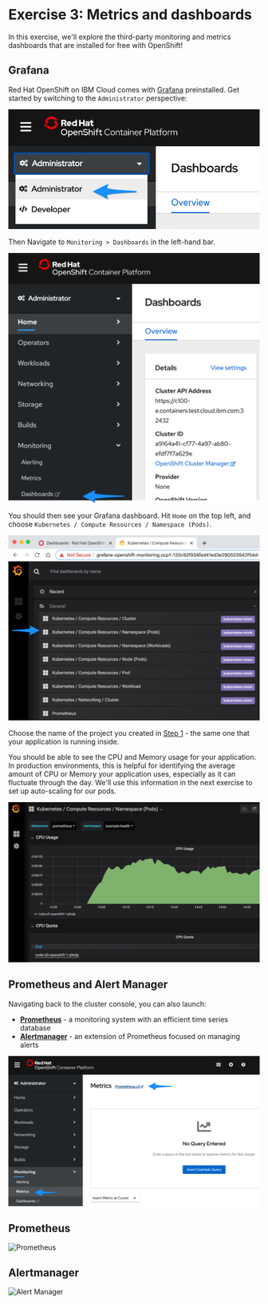 # Exercise 3: Metrics and dashboards

In this exercise, we'll explore the third-party monitoring and metrics dashboards that are installed for free with OpenShift!

## Grafana

Red Hat OpenShift on IBM Cloud comes with [Grafana](https://grafana.com/) preinstalled. Get started by switching to the `Administrator` perspective:

![Administrator Perspective](../.gitbook/assets/ocp43-adminview.png)

Then Navigate to `Monitoring > Dashboards` in the left-hand bar. 

![Monitoring Dashboards](../.gitbook/assets/ocp43-monitoring-dashboard.png)

You should then see your Grafana dashboard. Hit `Home` on the top left, and choose `Kubernetes / Compute Resources / Namespace (Pods)`.

![Grafana](../.gitbook/assets/ocp43-grafana.png)

Choose the name of the project you created in [Step 1](exercise-2.md#deploy-example-health) - the same one that your application is running inside.

You should be able to see the CPU and Memory usage for your application. In production environments, this is helpful for identifying the average amount of CPU or Memory your application uses, especially as it can fluctuate through the day. We'll use this information in the next exercise to set up auto-scaling for our pods.

![Grafana also project](../.gitbook/assets/ocp43-grafana-cpu.png)

## Prometheus and Alert Manager

Navigating back to the cluster console, you can also launch:

* **[Prometheus](https://prometheus.io/)** - a monitoring system with an efficient time series database
* **[Alertmanager](https://prometheus.io/docs/alerting/alertmanager/)** - an extension of Prometheus focused on managing alerts

![Metrics, Alerts and Dashboards](../.gitbook/assets/ocp43-monitoring-prometheus.png)

## Prometheus

![Prometheus](../.gitbook/assets/prometheus-time-series.png)

## Alertmanager

![Alert Manager](../.gitbook/assets/alert-manager.png)
